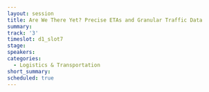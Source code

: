 ```yaml
---
layout: session
title: Are We There Yet? Precise ETAs and Granular Traffic Data
summary:
track: '3'
timeslot: d1_slot7
stage:
speakers:
categories:
  - Logistics & Transportation
short_summary:
scheduled: true
---
```


